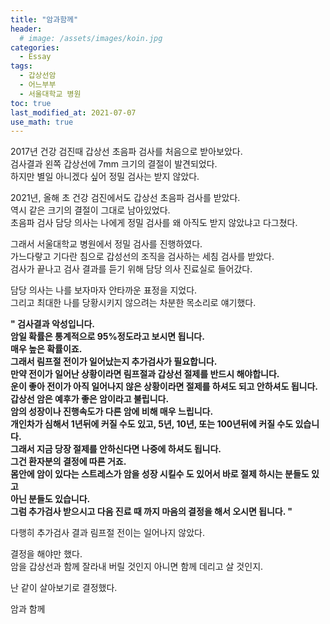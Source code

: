 ```yaml
---
title: "암과함께" 
header:
  # image: /assets/images/koin.jpg
categories:
  - Essay
tags:
  - 갑상선암
  - 어느부부
  - 서울대학교 병원
toc: true
last_modified_at: 2021-07-07
use_math: true
---
```


2017년 건강 검진때 갑상선 초음파 검사를 처음으로 받아보았다.  
검사결과 왼쪽 갑상선에 7mm 크기의 결절이 발견되었다.  
하지만 별일 아니겠다 싶어 정밀 검사는 받지 않았다.  

2021년, 올해 초 건강 검진에서도 갑상선 초음파 검사를 받았다.  
역시 같은 크기의 결절이 그대로 남아있었다.  
초음파 검사 담당 의사는 나에게 정밀 검사를 왜 아직도 받지 않았냐고 다그쳤다.  

그래서 서울대학교 병원에서 정밀 검사를 진행하였다.  
가느다랗고 기다란 침으로 갑성선의 조직을 검사하는 세침 검사를 받았다.  
검사가 끝나고 검사 결과를 듣기 위해 담당 의사 진료실로 들어갔다.  

담당 의사는 나를 보자마자 안타까운 표정을 지었다.  
그리고 최대한 나를 당황시키지 않으려는 차분한 목소리로 얘기했다.  

**" 검사결과 악성입니다.**  
**암일 확률은 통계적으로 95%정도라고 보시면 됩니다.**  
**매우 높은 확률이죠.**  
**그래서 림프절 전이가 일어났는지 추가검사가 필요합니다.**  
**만약 전이가 일어난 상황이라면 림프절과 갑상선 절제를 반드시 해야합니다.**  
**운이 좋아 전이가 아직 일어나지 않은 상황이라면 절제를 하셔도 되고 안하셔도 됩니다.**  
**갑상선 암은 예후가 좋은 암이라고 불립니다.**  
**암의 성장이나 진행속도가 다른 암에 비해 매우 느립니다.**  
**개인차가 심해서 1년뒤에 커질 수도 있고, 5년, 10년, 또는 100년뒤에 커질 수도 있습니다.**  
**그래서 지금 당장 절제를 안하신다면 나중에 하셔도 됩니다.**  
**그건 환자분의 결정에 따른 거죠.**  
**몸안에 암이 있다는 스트레스가 암을 성장 시킬수 도 있어서 바로 절제 하시는 분들도 있고**  
**아닌 분들도 있습니다.**  
**그럼 추가검사 받으시고 다음 진료 때 까지 마음의 결정을 해서 오시면 됩니다. "**  



다행히 추가검사 결과 림프절 전이는 일어나지 않았다.  

결정을 해야만 했다.  
암을 갑상선과 함께 잘라내 버릴 것인지 아니면 함께 데리고 살 것인지.  

난 같이 살아보기로 결정했다.  

암과 함께  









